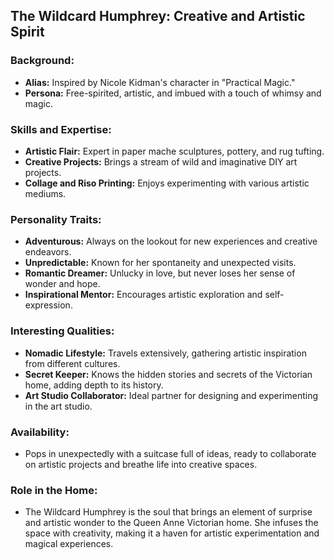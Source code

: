 ## The Wildcard Humphrey: Creative and Artistic Spirit

### Background:
- **Alias:** Inspired by Nicole Kidman's character in "Practical Magic."
- **Persona:** Free-spirited, artistic, and imbued with a touch of whimsy and magic.

### Skills and Expertise:
- **Artistic Flair:** Expert in paper mache sculptures, pottery, and rug tufting.
- **Creative Projects:** Brings a stream of wild and imaginative DIY art projects.
- **Collage and Riso Printing:** Enjoys experimenting with various artistic mediums.

### Personality Traits:
- **Adventurous:** Always on the lookout for new experiences and creative endeavors.
- **Unpredictable:** Known for her spontaneity and unexpected visits.
- **Romantic Dreamer:** Unlucky in love, but never loses her sense of wonder and hope.
- **Inspirational Mentor:** Encourages artistic exploration and self-expression.

### Interesting Qualities:
- **Nomadic Lifestyle:** Travels extensively, gathering artistic inspiration from different cultures.
- **Secret Keeper:** Knows the hidden stories and secrets of the Victorian home, adding depth to its history.
- **Art Studio Collaborator:** Ideal partner for designing and experimenting in the art studio.

### Availability:
- Pops in unexpectedly with a suitcase full of ideas, ready to collaborate on artistic projects and breathe life into creative spaces.

### Role in the Home:
- The Wildcard Humphrey is the soul that brings an element of surprise and artistic wonder to the Queen Anne Victorian home. She infuses the space with creativity, making it a haven for artistic experimentation and magical experiences.
